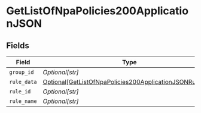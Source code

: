 # GetListOfNpaPolicies200ApplicationJSON


## Fields

| Field                                                                                                                                 | Type                                                                                                                                  | Required                                                                                                                              | Description                                                                                                                           | Example                                                                                                                               |
| ------------------------------------------------------------------------------------------------------------------------------------- | ------------------------------------------------------------------------------------------------------------------------------------- | ------------------------------------------------------------------------------------------------------------------------------------- | ------------------------------------------------------------------------------------------------------------------------------------- | ------------------------------------------------------------------------------------------------------------------------------------- |
| `group_id`                                                                                                                            | *Optional[str]*                                                                                                                       | :heavy_minus_sign:                                                                                                                    | N/A                                                                                                                                   | <integer>                                                                                                                             |
| `rule_data`                                                                                                                           | [Optional[GetListOfNpaPolicies200ApplicationJSONRuleData]](../../models/operations/getlistofnpapolicies200applicationjsonruledata.md) | :heavy_minus_sign:                                                                                                                    | N/A                                                                                                                                   |                                                                                                                                       |
| `rule_id`                                                                                                                             | *Optional[str]*                                                                                                                       | :heavy_minus_sign:                                                                                                                    | N/A                                                                                                                                   | <integer>                                                                                                                             |
| `rule_name`                                                                                                                           | *Optional[str]*                                                                                                                       | :heavy_minus_sign:                                                                                                                    | N/A                                                                                                                                   | <string>                                                                                                                              |